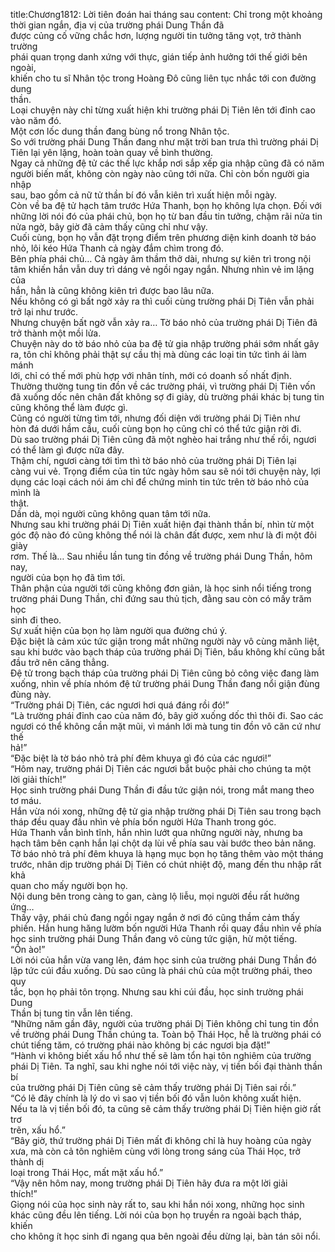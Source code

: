 title:Chương1812: Lời tiên đoán hai tháng sau
content:
Chỉ trong một khoảng thời gian ngắn, địa vị của trường phái Dung Thần đã<br>được củng cố vững chắc hơn, lượng người tin tưởng tăng vọt, trở thành trường<br>phái quan trọng danh xứng với thực, gián tiếp ảnh hưởng tới thế giới bên ngoài,<br>khiến cho tu sĩ Nhân tộc trong Hoàng Đô cũng liên tục nhắc tới con đường dung<br>thần.<br>Loại chuyện này chỉ từng xuất hiện khi trường phái Dị Tiên lên tới đỉnh cao<br>vào năm đó.<br>Một cơn lốc dung thần đang bùng nổ trong Nhân tộc.<br>So với trường phái Dung Thần đang như mặt trời ban trưa thì trường phái Dị<br>Tiên lại yên lặng, hoàn toàn quay về bình thường.<br>Ngay cả những đệ tử các thế lực khắp nơi sắp xếp gia nhập cũng đã có năm<br>người biến mất, không còn ngày nào cũng tới nữa. Chỉ còn bốn người gia nhập<br>sau, bao gồm cả nữ tử thần bí đó vẫn kiên trì xuất hiện mỗi ngày.<br>Còn về ba đệ tử hạch tâm trước Hứa Thanh, bọn họ không lựa chọn. Đối với<br>những lời nói đó của phái chủ, bọn họ từ ban đầu tin tưởng, chậm rãi nửa tin<br>nửa ngờ, bây giờ đã cảm thấy cũng chỉ như vậy.<br>Cuối cùng, bọn họ vẫn đặt trọng điểm trên phương diện kinh doanh tờ báo<br>nhỏ, lôi kéo Hứa Thanh cả ngày đắm chìm trong đó.<br>Bên phía phái chủ… Cả ngày âm thầm thở dài, nhưng sự kiên trì trong nội<br>tâm khiến hắn vẫn duy trì dáng vẻ ngồi ngay ngắn. Nhưng nhìn vẻ im lặng của<br>hắn, hẳn là cũng không kiên trì được bao lâu nữa.<br>Nếu không có gì bất ngờ xảy ra thì cuối cùng trường phái Dị Tiên vẫn phải<br>trở lại như trước.<br>Nhưng chuyện bất ngờ vẫn xảy ra… Tờ báo nhỏ của trường phái Dị Tiên đã<br>trở thành một mồi lửa.<br>Chuyện này do tờ báo nhỏ của ba đệ tử gia nhập trường phái sớm nhất gây<br>ra, tôn chỉ không phải thật sự cầu thị mà dùng các loại tin tức tình ái làm mánh<br>lới, chỉ có thế mới phù hợp với nhân tính, mới có doanh số nhất định.<br>Thường thường tung tin đồn về các trường phái, vì trường phái Dị Tiên vốn<br>đã xuống dốc nên chân đất không sợ đi giày, dù trường phái khác bị tung tin<br>cũng không thể làm được gì.<br>Cũng có người từng tìm tới, nhưng đối diện với trường phái Dị Tiên như<br>hòn đá dưới hầm cầu, cuối cùng bọn họ cũng chỉ có thể tức giận rời đi.<br>Dù sao trường phái Dị Tiên cũng đã một nghèo hai trắng như thế rồi, ngươi<br>có thể làm gì được nữa đây.<br>Thậm chí, ngươi càng tới tìm thì tờ báo nhỏ của trường phái Dị Tiên lại<br>càng vui vẻ. Trọng điểm của tin tức ngày hôm sau sẽ nói tới chuyện này, lợi<br>dụng các loại cách nói ám chỉ để chứng minh tin tức trên tờ báo nhỏ của mình là<br>thật.<br>Dần dà, mọi người cũng không quan tâm tới nữa.<br>Nhưng sau khi trường phái Dị Tiên xuất hiện đại thành thần bí, nhìn từ một<br>góc độ nào đó cũng không thể nói là chân đất được, xem như là đi một đôi giày<br>rơm. Thế là… Sau nhiều lần tung tin đồng về trường phái Dung Thần, hôm nay,<br>người của bọn họ đã tìm tới.<br>Thân phận của người tới cũng không đơn giản, là học sinh nổi tiếng trong<br>trường phái Dung Thần, chỉ đứng sau thủ tịch, đằng sau còn có mấy trăm học<br>sinh đi theo.<br>Sự xuất hiện của bọn họ làm người qua đường chú ý.<br>Đặc biệt là cảm xúc tức giận trong mắt những người này vô cùng mãnh liệt,<br>sau khi bước vào bạch tháp của trường phái Dị Tiên, bầu không khí cũng bắt<br>đầu trở nên căng thẳng.<br>Đệ tử trong bạch tháp của trường phái Dị Tiên cũng bỏ công việc đang làm<br>xuống, nhìn về phía nhóm đệ tử trường phái Dung Thần đang nổi giận đùng<br>đùng này.<br>“Trường phái Dị Tiên, các ngươi hơi quá đáng rồi đó!”<br>“Là trường phái đỉnh cao của năm đó, bây giờ xuống dốc thì thôi đi. Sao các<br>ngươi có thể không cần mặt mũi, vì mánh lới mà tung tin đồn vô căn cứ như thế<br>hả!”<br>“Đặc biệt là tờ báo nhỏ trả phí đêm khuya gì đó của các ngươi!”<br>“Hôm nay, trường phái Dị Tiên các ngươi bắt buộc phải cho chúng ta một<br>lời giải thích!”<br>Học sinh trường phái Dung Thần đi đầu tức giận nói, trong mắt mang theo<br>tơ máu.<br>Hắn vừa nói xong, những đệ tử gia nhập trường phái Dị Tiên sau trong bạch<br>tháp đều quay đầu nhìn vẻ phía bốn người Hứa Thanh trong góc.<br>Hứa Thanh vẫn bình tĩnh, hắn nhìn lướt qua những người này, nhưng ba<br>hạch tâm bên cạnh hắn lại chột dạ lùi về phía sau vài bước theo bản năng.<br>Tờ báo nhỏ trả phí đêm khuya là hạng mục bọn họ tăng thêm vào một tháng<br>trước, nhân dịp trường phái Dị Tiên có chút nhiệt độ, mang đến thu nhập rất khả<br>quan cho mấy người bọn họ.<br>Nội dung bên trong càng to gan, càng lộ liễu, mọi người đều rất hưởng<br>ứng…<br>Thấy vậy, phái chủ đang ngồi ngay ngắn ở nơi đó cũng thầm cảm thấy<br>phiền. Hắn hung hăng lườm bốn người Hứa Thanh rồi quay đầu nhìn về phía<br>học sinh trường phái Dung Thần đang vô cùng tức giận, hừ một tiếng.<br>“Ồn ào!”<br>Lời nói của hắn vừa vang lên, đám học sinh của trường phái Dung Thần đó<br>lập tức cúi đầu xuống. Dù sao cũng là phái chủ của một trường phái, theo quy<br>tắc, bọn họ phải tôn trọng. Nhưng sau khi cúi đầu, học sinh trường phái Dung<br>Thần bị tung tin vẫn lên tiếng.<br>“Những năm gần đây, người của trường phái Dị Tiên không chỉ tung tin đồn<br>về trường phái Dung Thần chúng ta. Toàn bộ Thái Học, hễ là trường phái có<br>chút tiếng tăm, có trường phái nào không bị các ngươi bịa đặt!”<br>“Hành vi không biết xấu hổ như thế sẽ làm tổn hại tôn nghiêm của trường<br>phái Dị Tiên. Ta nghĩ, sau khi nghe nói tới việc này, vị tiền bối đại thành thần bí<br>của trường phái Dị Tiên cũng sẽ cảm thấy trường phái Dị Tiên sai rồi.”<br>“Có lẽ đây chính là lý do vì sao vị tiền bối đó vẫn luôn không xuất hiện.<br>Nếu ta là vị tiền bối đó, ta cũng sẽ cảm thấy trường phái Dị Tiên hiện giờ rất trơ<br>trẽn, xấu hổ.”<br>“Bây giờ, thứ trường phái Dị Tiên mất đi không chỉ là huy hoàng của ngày<br>xưa, mà còn cả tôn nghiêm cùng với lòng trong sáng của Thái Học, trở thành dị<br>loại trong Thái Học, mất mặt xấu hổ.”<br>“Vậy nên hôm nay, mong trường phái Dị Tiên hãy đưa ra một lời giải<br>thích!”<br>Giọng nói của học sinh này rất to, sau khi hắn nói xong, những học sinh<br>khác cũng đều lên tiếng. Lời nói của bọn họ truyền ra ngoài bạch tháp, khiến<br>cho không ít học sinh đi ngang qua bên ngoài đều dừng lại, bàn tán sôi nổi.